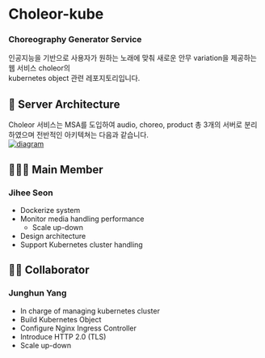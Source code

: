 # Choleor-kube
### Choreography Generator Service
인공지능을 기반으로 사용자가 원하는 노래에 맞춰 새로운 안무 variation을 제공하는 웹 서비스 choleor의<br>
kubernetes object 관련 레포지토리입니다.<br>

## 📌 Server Architecture
Choleor 서비스는 MSA를 도입하여 audio, choreo, product 총 3개의 서버로 분리하였으며 전반적인 아키텍쳐는 다음과 같습니다.<br>
<a href="https://ibb.co/zHWgCJh"><img src="https://i.ibb.co/JFWT8QR/diagram.png" alt="diagram" border="0"></a>

## 🧑‍🤝‍🧑 Main Member
### Jihee Seon
- Dockerize system
- Monitor media handling performance
  - Scale up-down
- Design architecture
- Support Kubernetes cluster handling

## 👨‍⚕️ Collaborator
### Junghun Yang
- In charge of managing kubernetes cluster
- Build Kubernetes Object
- Configure Nginx Ingress Controller
- Introduce HTTP 2.0 (TLS)
- Scale up-down
